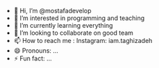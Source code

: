 - 👋 Hi, I’m @mostafadevelop
- 👀 I’m interested in programming and teaching
- 🌱 I’m currently learning everything
- 💞️ I’m looking to collaborate on good team
- 📫 How to reach me : Instagram: iam.taghizadeh
- 😄 Pronouns: ...
- ⚡ Fun fact: ...

<!---
mostafadevelop/mostafadevelop is a ✨ special ✨ repository because its `README.md` (this file) appears on your GitHub profile.
You can click the Preview link to take a look at your changes.
--->
